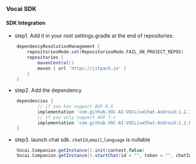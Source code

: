 ### Vocai SDK 

#### SDK Integration

+ step1. Add it in your root settings.gradle at the end of repositories:
```groovy
	dependencyResolutionManagement {
		repositoriesMode.set(RepositoriesMode.FAIL_ON_PROJECT_REPOS)
		repositories {
			mavenCentral()
			maven { url 'https://jitpack.io' }
		}
	}
```
+ step2. Add the dependency
```groovy
	dependencies {
            // if you has support AGP 8.X 
	        implementation 'com.github.VOC-AI:VOCLiveChat-Android:1.2.1'
            // if you only support AGP 7.x
            implementation 'com.github.VOC-AI:VOCLiveChat-Android:1.2.0.1'
	}
```

+ step3. launch chat sdk. `chatId`,`email`,`language` is nullable
```groovy
    Vocai.Companion.getInstance().init(context,false)
    Vocai.Companion.getInstance().startChat(id = "", token = "", chatId = "", email = "", language = "", extra = null)
```